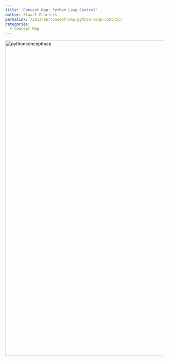 ```yaml
---
title: 'Concept Map: Python Loop Control'
author: Stuart Charters
permalink: /2013/05/concept-map-python-loop-control/
categories:
  - Concept Map
---
```

[<img class="alignnone size-large wp-image-2887" alt="pythonconceptmap" src="http://teaching.software-carpentry.org/wp-content/uploads/2013/05/pythonconceptmap-724x1024.jpg" width="707" height="999" />][1]

&nbsp;

 [1]: http://teaching.software-carpentry.org/wp-content/uploads/2013/05/pythonconceptmap.jpg
